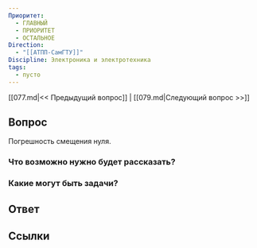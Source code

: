 ```yaml
---
Приоритет:
  - ГЛАВНЫЙ
  - ПРИОРИТЕТ
  - ОСТАЛЬНОЕ
Direction:
  - "[[АТПП-СамГТУ]]" 
Discipline: Электроника и электротехника 
tags:
  - пусто
---
```

[[077.md|<< Предыдущий вопрос]] | [[079.md|Следующий вопрос >>]]
## Вопрос

Погрешность смещения нуля.

### Что возможно нужно будет рассказать?

### Какие могут быть задачи?

## Ответ

## Ссылки
